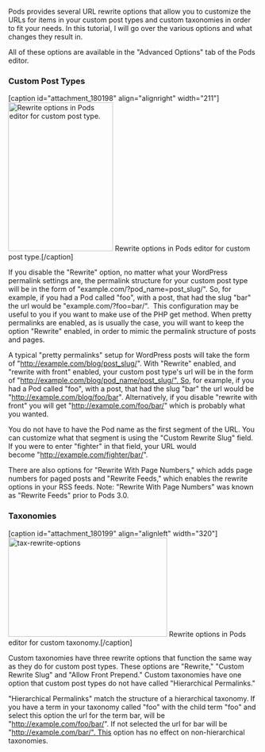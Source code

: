 <script>
{
    "title": "Rewrite Options For Pods Custom Post Types and Taxonomies",
    "excerpt": "Learn how URL rewrite rules settings in Pods to customize the URLs for your custom post types and custom taxonomies in order to fit your needs.",
    "author": "Josh Pollock",
    "termSlugs": {
        "tutorial_type": [
            "advanced","using-pods-in-themes"
        ]
    },
    "customFields: [
        {"key":"_yoast_wpseo_title", "value": "Pods Rewrite Options For Post Types and Taxonomies - Pods Framework"},
        {"key":"_yoast_wpseo_metadesc", "value": "Learn how URL rewrite rules settings in Pods to customize the URLs for your custom post types and custom taxonomies in order to fit your needs."}
    ]
}
</script>
Pods provides several URL rewrite options that allow you to customize the URLs for items in your custom post types and custom taxonomies in order to fit your needs. In this tutorial, I will go over the various options and what changes they result in.

All of these options are available in the "Advanced Options" tab of the Pods editor.
<h3>Custom Post Types</h3>
[caption id="attachment_180198" align="alignright" width="211"]<a href="http://pods.io/wp-content/blogs.dir/2224/files/2013/12/cpt-rewrite-options.png"><img class="size-medium wp-image-180198" src="http://pods.io/wp-content/blogs.dir/2224/files/2013/12/cpt-rewrite-options-211x300.png" alt="Rewrite options in Pods editor for custom post type." width="211" height="300" /></a> Rewrite options in Pods editor for custom post type.[/caption]

If you disable the "Rewrite" option, no matter what your WordPress permalink settings are, the permalink structure for your custom post type will be in the form of "example.com/?pod_name=post_slug/". So, for example, if you had a Pod called "foo", with a post, that had the slug "bar" the url would be "example.com/?foo=bar/".  This configuration may be useful to you if you want to make use of the PHP get method. When pretty permalinks are enabled, as is usually the case, you will want to keep the option "Rewrite" enabled, in order to mimic the permalink structure of posts and pages.

A typical "pretty permalinks" setup for WordPress posts will take the form of "http://example.com/blog/post_slug/". With "Rewrite" enabled, and "rewrite with front" enabled, your custom post type's url will be in the form of "http://example.com/blog/pod_name/post_slug/". So, for example, if you had a Pod called "foo", with a post, that had the slug "bar" the url would be "http://example.com/blog/foo/bar". Alternatively, if you disable "rewrite with front" you will get "http://example.com/foo/bar/" which is probably what you wanted.

You do not have to have the Pod name as the first segment of the URL. You can customize what that segment is using the "Custom Rewrite Slug" field. If you were to enter "fighter" in that field, your URL would become "http://example.com/fighter/bar/".

There are also options for "Rewrite With Page Numbers," which adds page numbers for paged posts and "Rewrite Feeds," which enables the rewrite options in your RSS feeds. Note: "Rewrite With Page Numbers" was known as "Rewrite Feeds" prior to Pods 3.0.
<h3>Taxonomies</h3>
[caption id="attachment_180199" align="alignleft" width="320"]<a href="http://pods.io/wp-content/blogs.dir/2224/files/2013/12/tax-rewrite-options.png"><img class="size-grid_4 wp-image-180199 " src="http://pods.io/wp-content/blogs.dir/2224/files/2013/12/tax-rewrite-options-320x200.png" alt="tax-rewrite-options" width="320" height="200" /></a> Rewrite options in Pods editor for custom taxonomy.[/caption]

Custom taxonomies have three rewrite options that function the same way as they do for custom post types. These options are "Rewrite," "Custom Rewrite Slug" and "Allow Front Prepend." Custom taxonomies have one option that custom post types do not have called "Hierarchical Permalinks."

"Hierarchical Permalinks" match the structure of a hierarchical taxonomy. If you have a term in your taxonomy called "foo" with the child term "foo" and select this option the url for the term bar, will be "http://example.com/foo/bar/". If not selected the url for bar will be "http://example.com/bar/". This option has no effect on non-hierarchical  taxonomies.

